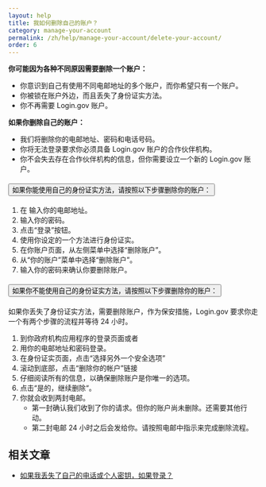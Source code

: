 ```yaml
---
layout: help
title: 我如何删除自己的账户？
category: manage-your-account
permalink: /zh/help/manage-your-account/delete-your-account/
order: 6
---
```


**你可能因为各种不同原因需要删除一个账户：**
* 你意识到自己有使用不同电邮地址的多个账户，而你希望只有一个账户。
* 你被锁在账户外边，而且丢失了身份证实方法。
* 你不再需要 Login.gov 账户。

**如果你删除自己的账户：**
* 我们将删除你的电邮地址、密码和电话号码。
* 你将无法登录要求你必须具备 Login.gov 账户的合作伙伴机构。
* 你不会失去存在合作伙伴机构的信息，但你需要设立一个新的 Login.gov 账户。

<div class="usa-accordion usa-accordion--bordered margin-y-4">
  <h4 class="usa-accordion__heading">
    <button
      type="button"
      class="usa-accordion__button"
      aria-expanded="false"
      aria-controls="b-a1"
    >
      如果你能使用自己的身份证实方法，请按照以下步骤删除你的账户：
    </button>
  </h4>
  <div id="b-a1" class="usa-accordion__content usa-prose">
    <ol class="number-list">
      <li>在 <https://secure.login.gov/zh> 输入你的电邮地址。</li>
      <li>输入你的密码。</li>
      <li>点击“登录”按钮。</li>
      <li>使用你设定的一个方法进行身份证实。</li>
      <li>在你账户页面，从左侧菜单中选择“删除账户”。</li>
      <li>从“你的账户”菜单中选择“删除账户”。</li>
      <li>输入你的密码来确认你要删除账户。</li>
    </ol>
  </div>
</div>

<div class="usa-accordion usa-accordion--bordered margin-y-4">
  <h4 class="usa-accordion__heading">
    <button
      type="button"
      class="usa-accordion__button"
      aria-expanded="false"
      aria-controls="b-a2"
    >
      如果你不能使用自己的身份证实方法，请按照以下步骤删除你的账户：
    </button>
  </h4>
  <div id="b-a2" class="usa-accordion__content usa-prose">
    <p>如果你丢失了身份证实方法，需要删除账户，作为保安措施，Login.gov 要求你走一个有两个步骤的流程并等待 24 小时。</p>
    <ol class="number-list">
      <li>到你政府机构应用程序的登录页面或者 <https://secure.login.gov/zh></li>
      <li>用你的电邮地址和密码登录。</li>
      <li>在身份证实页面，点击“选择另外一个安全选项”</li>
      <li>滚动到底部，点击“删除你的帐户”链接</li>
      <li>仔细阅读所有的信息，以确保删除账户是你唯一的选项。</li>
      <li>点击“是的，继续删除“。</li>
      <li>你就会收到两封电邮。
        <ul>
          <li>第一封确认我们收到了你的请求。但你的账户尚未删除。还需要其他行动。</li>
          <li>第二封电邮 24 小时之后会发给你。请按照电邮中指示来完成删除流程。</li>
        </ul>
      </li>
    </ol>
  </div>
</div>

## 相关文章

* [如果我丢失了自己的电话或个人密钥，如果登录？](/zh/help/trouble-signing-in/how-to-sign-in/)

